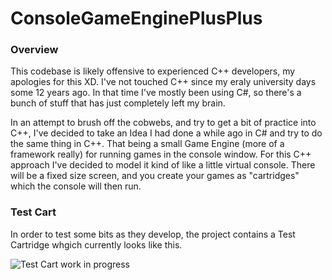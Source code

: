 # ConsoleGameEnginePlusPlus

### Overview
This codebase is likely offensive to experienced C++ developers, my apologies for this XD.
I've not touched C++ since my eraly university days some 12 years ago. In that time I've mostly been using C#, so there's a bunch of stuff that has just completely left my brain.

In an attempt to brush off the cobwebs, and try to get a bit of practice into C++, I've decided to take an Idea I had done a while ago in C# and try to do the same thing in C++. That being a small Game Engine (more of a framework really) for running games in the console window. For this C++ approach I've decided to model it kind of like a little virtual console. There will be a fixed size screen, and you create your games as "cartridges" which the console will then run.

### Test Cart
In order to test some bits as they develop, the project contains a Test Cartridge whgich currently looks like this.

![Test Cart work in progress](images/TestCart.gif)
